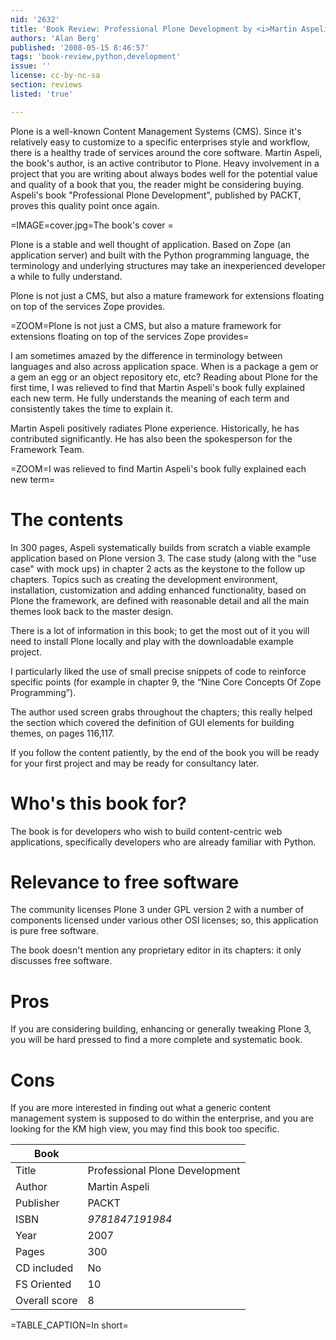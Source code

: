 ```yaml
---
nid: '2632'
title: 'Book Review: Professional Plone Development by <i>Martin Aspeli</i>'
authors: 'Alan Berg'
published: '2008-05-15 8:46:57'
tags: 'book-review,python,development'
issue: ''
license: cc-by-nc-sa
section: reviews
listed: 'true'

---
```

Plone is a well-known Content Management Systems (CMS). Since it's relatively easy to customize to a specific enterprises style and workflow, there is a healthy trade of services around the core software. Martin Aspeli, the book's author, is an active contributor to Plone. Heavy involvement in a project that you are writing about always bodes well for the potential value and quality of a book that you, the reader might be considering buying. Aspeli's book "Professional Plone Development", published by PACKT, proves this quality point once again.

<!--break-->

=IMAGE=cover.jpg=The book's cover =

Plone is a stable and well thought of application. Based on Zope (an application server) and built with the Python programming language, the terminology and underlying structures may take an inexperienced developer a while to fully understand. 

Plone is not just a CMS, but also a mature framework for extensions floating on top of the services Zope provides.

=ZOOM=Plone is not just a CMS, but also a mature framework for extensions floating on top of the services Zope provides=

I am sometimes amazed by the difference in terminology between languages and also across application space. When is a package a gem or a gem an egg or an object repository etc, etc? Reading about Plone for the first time, I was relieved to find that Martin Aspeli's book fully explained each new term. He fully understands the meaning of each term and consistently takes the time to explain it.

Martin Aspeli positively radiates Plone experience. Historically, he has contributed significantly. He has also been the spokesperson for the Framework Team.

=ZOOM=I was relieved to find Martin Aspeli's book fully explained each new term=

# The contents

In 300 pages, Aspeli systematically builds from scratch a viable example application based on Plone version 3. The case study (along with the "use case" with mock ups) in chapter 2 acts as the keystone to the follow up chapters. Topics such as creating the development environment, installation, customization and adding enhanced functionality, based on Plone the framework, are defined with reasonable detail and all the main themes look back to the master design. 

There is a lot of information in this book; to get the most out of it you will need to install Plone locally and play with the downloadable example project.

I particularly liked the use of small precise snippets of code to reinforce specific points (for example in chapter 9, the “Nine Core Concepts Of Zope Programming”).

The author used screen grabs throughout the chapters; this really helped the section which covered the definition of GUI elements for building themes, on pages 116,117.

If you follow the content patiently, by the end of the book you will be ready for your first project and may be ready for consultancy later.

# Who's this book for?

The book is for developers who wish to build content-centric web applications, specifically developers who are already familiar with Python.

# Relevance to free software

The community licenses Plone 3 under GPL version 2 with a number of components licensed under various other OSI licenses; so, this application is pure free software.

The book doesn't mention any proprietary editor in its chapters: it only discusses free software.

# Pros

If you are considering building, enhancing or generally tweaking Plone 3, you will be hard pressed to find a more complete and systematic book.

# Cons

If you are more interested in finding out what a generic content management system is supposed to do within the enterprise, and you are looking for the KM high view, you may find this book too specific.


Book          |        |
--------------|--------|
Title         | Professional Plone Development |
Author        | Martin Aspeli |
Publisher     | PACKT |
ISBN          | _9781847191984_ |
Year          | 2007 |
Pages         | 300 |
CD included   | No |
FS Oriented   | 10 |
Overall score | 8  |

=TABLE_CAPTION=In short=


